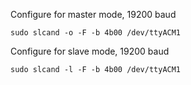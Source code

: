 Configure for master mode, 19200 baud

```
sudo slcand -o -F -b 4b00 /dev/ttyACM1
```

Configure for slave mode, 19200 baud

```
sudo slcand -l -F -b 4b00 /dev/ttyACM1
```
